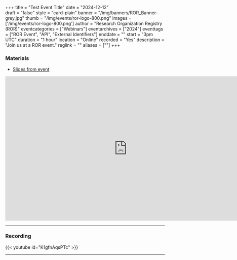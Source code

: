 +++
title = "Test Event Title" 
date = "2024-12-12"  
draft = "false" 
style = "card-plain" 
banner = "/img/banners/ROR_Banner-grey.jpg" 
thumb = "/img/events/ror-logo-800.png" 
images = ['/img/events/ror-logo-800.png']
author = "Research Organization Registry (ROR)" 
eventcategories = ["Webinars"]
eventarchives = ["2024"]
eventtags = ["ROR Event", "API", "External Identifiers"]
enddate = ""
start = "3pm UTC"
duration = "1 hour"
location = "Online"
recorded = "Yes"
description = "Join us at a ROR event."
reglink = ""
aliases = [""]
+++



### Materials 

- [Slides from event](https://docs.google.com/presentation/d/e/2PACX-1vRE00QT1Cb6NxhnjD4VM-6hyFADild4O48J8GSCOglT53RyDwIWPh_bqwCdycoYb8H9s8_oLwvx3MQi/pub?start=false&loop=false&delayms=3000)

<iframe src="https://docs.google.com/presentation/d/e/2PACX-1vRE00QT1Cb6NxhnjD4VM-6hyFADild4O48J8GSCOglT53RyDwIWPh_bqwCdycoYb8H9s8_oLwvx3MQi/embed?start=false&loop=false&delayms=3000" frameborder="0" width="768" height="455" allowfullscreen="true" mozallowfullscreen="true" webkitallowfullscreen="true"></iframe>

---

### Recording 

{{< youtube id="K1gfnAqsPTc" >}}

--- 


